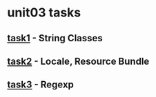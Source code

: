 # unit03 tasks

## [task1](https://github.com/bvvvd/epamHW/tree/master/unit03/src/main/java/com/epam/java/se/task1) - String Classes
## [task2](https://github.com/bvvvd/epamHW/tree/master/unit03/src/main/java/com/epam/java/se/task2) - Locale, Resource Bundle
## [task3](https://github.com/bvvvd/epamHW/tree/master/unit03/src/main/java/com/epam/java/se/task3) - Regexp
